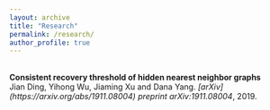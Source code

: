 ```yaml
---
layout: archive
title: "Research"
permalink: /research/
author_profile: true
---
```

<br>
<b>Consistent recovery threshold of hidden nearest neighbor graphs </b> <br> 
Jian Ding, Yihong Wu, Jiaming Xu and Dana Yang.
<i>[arXiv](https://arxiv.org/abs/1911.08004) preprint arXiv:1911.08004</i>, 2019.
